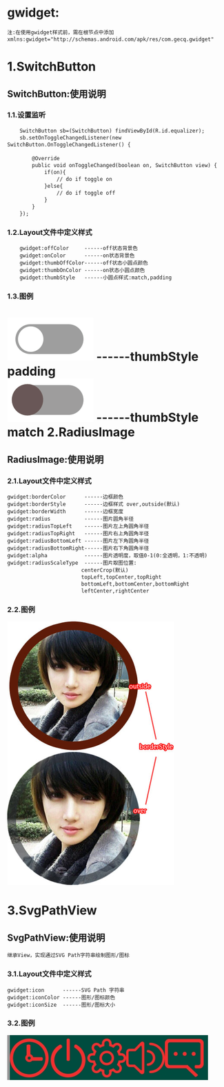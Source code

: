 gwidget:
=======
	注:在使用gwidget样式前，需在根节点中添加
	xmlns:gwidget="http://schemas.android.com/apk/res/com.gecq.gwidget"
1.SwitchButton
============
SwitchButton:使用说明
--------
### 1.1.设置监听
    
		SwitchButton sb=(SwitchButton) findViewById(R.id.equalizer);
		sb.setOnToggleChangedListener(new SwitchButton.OnToggleChangedListener() {
			
			@Override
			public void onToggleChanged(boolean on, SwitchButton view) {
				if(on){
					// do if toggle on
				}else{
					// do if toggle off
				}
			}
		});
### 1.2.Layout文件中定义样式
		
		gwidget:offColor     ------off状态背景色
		gwidget:onColor      ------on状态背景色
		gwidget:thumbOffColor------off状态小圆点颜色
		gwidget:thumbOnColor ------on状态小圆点颜色
		gwidget:thumbStyle   ------小圆点样式:match,padding
### 1.3.图例
![github](https://github.com/gechaoqing/gwidget/blob/master/switchbutton.gif) ------thumbStyle padding <br>
![github](https://github.com/gechaoqing/gwidget/blob/master/switchbutton1.gif) ------thumbStyle match
2.RadiusImage
===========
RadiusImage:使用说明
----------
### 2.1.Layout文件中定义样式
	gwidget:borderColor      ------边框颜色
    gwidget:borderStyle      ------边框样式 over,outside(默认)
    gwidget:borderWidth      ------边框宽度
    gwidget:radius           ------图片圆角半径
	gwidget:radiusTopLeft    ------图片左上角圆角半径
	gwidget:radiusTopRight   ------图片右上角圆角半径
	gwidget:radiusBottomLeft ------图片左下角圆角半径
	gwidget:radiusBottomRight------图片右下角圆角半径
	gwidget:alpha            ------图片透明度，取值0-1(0:全透明，1:不透明)
	gwidget:radiusScaleType  ------图片取图位置:
							centerCrop(默认)
							topLeft,topCenter,topRight
							bottomLeft,bottomCenter,bottomRight
							leftCenter,rightCenter
### 2.2.图例
![github](https://github.com/gechaoqing/gwidget/blob/master/radiusImage1.jpg) 

3.SvgPathView
===========
SvgPathView:使用说明
----------
	继承View，实现通过SVG Path字符串绘制图形/图标
### 3.1.Layout文件中定义样式
	gwidget:icon      ------SVG Path 字符串
	gwidget:iconColor ------图形/图标颜色
	gwidget:iconSize  ------图形/图标大小
### 3.2.图例
![github](https://github.com/gechaoqing/gwidget/blob/master/icon.jpg) 